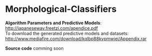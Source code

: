 # Morphological-Classifiers

<b>Algorithm Parameters and Predictive Models</b>: <br>
http://japaneseway.freetzi.com/apendice.pdf
<br>
To download the generated predictive models and datasets:
<br>
http://www.mediafire.com/download/kqlbp88kvpmwiei/Appendix.rar


<b>Source code</b> comming soon
